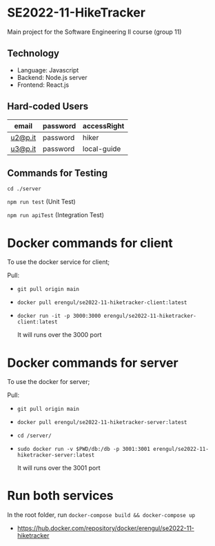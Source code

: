 # SE2022-11-HikeTracker
Main project for the Software Engineering II course (group 11)

## Technology
- Language: Javascript
- Backend: Node.js server
- Frontend: React.js

## Hard-coded Users
| email | password | accessRight |
|-------|----------| ----------- |
| u2@p.it | password | hiker |
| u3@p.it | password | local-guide |

## Commands for Testing
`cd ./server`

`npm run test` (Unit Test) 

`npm run apiTest` (Integration Test)


# Docker commands for client

To use the docker service for client;


Pull:
- `git pull origin main` 
- `docker pull erengul/se2022-11-hiketracker-client:latest`
- `docker run -it -p 3000:3000 erengul/se2022-11-hiketracker-client:latest`
    
    It will runs over the 3000 port

# Docker commands for server

To use the docker for server;

Pull:
- `git pull origin main`
- `docker pull erengul/se2022-11-hiketracker-server:latest`
- `cd /server/`
- `sudo docker run -v $PWD/db:/db -p 3001:3001 erengul/se2022-11-hiketracker-server:latest`   
        
    It will runs over the 3001 port

# Run both services

In the root folder, run `docker-compose build && docker-compose up`

- https://hub.docker.com/repository/docker/erengul/se2022-11-hiketracker